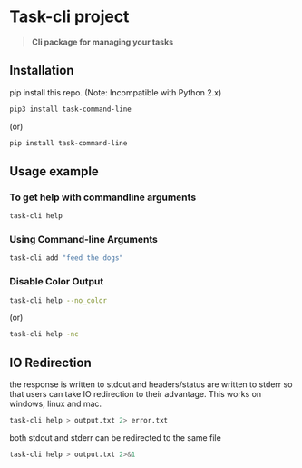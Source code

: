 # Task-cli project
> **Cli package for managing your tasks**

## Installation

pip install this repo.
(Note: Incompatible with Python 2.x)

```sh
pip3 install task-command-line
```

(or)

```sh
pip install task-command-line
```


## Usage example

### To get help with commandline arguments

```sh
task-cli help
```

### Using Command-line Arguments

```sh
task-cli add "feed the dogs"
```


### Disable Color Output

```sh
task-cli help --no_color
```

(or)

```sh
task-cli help -nc
```

## IO Redirection

the response is written to stdout and headers/status are written to stderr so that users can take IO redirection to their advantage. This works on windows, linux and mac.

```sh
task-cli help > output.txt 2> error.txt
```

both stdout and stderr can be redirected to the same file

```sh
task-cli help > output.txt 2>&1
```
